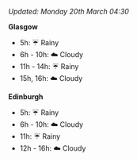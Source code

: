 *Updated: Monday 20th March 04:30*

**Glasgow**

* 5h: :umbrella: Rainy
* 6h - 10h: :cloud: Cloudy
* 11h - 14h: :umbrella: Rainy
* 15h, 16h: :cloud: Cloudy

**Edinburgh**

* 5h: :umbrella: Rainy
* 6h - 10h: :cloud: Cloudy
* 11h: :umbrella: Rainy
* 12h - 16h: :cloud: Cloudy

